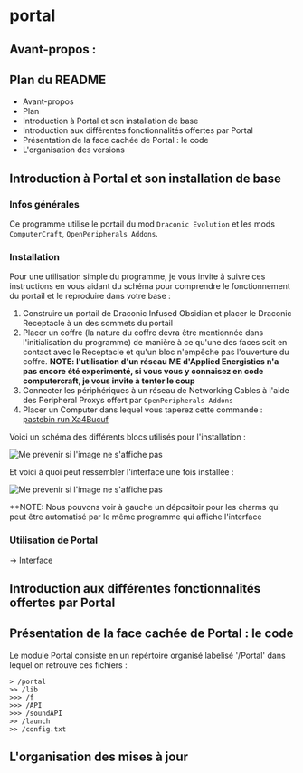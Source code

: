 # portal

## Avant-propos : ##



## Plan du README ##

- Avant-propos
- Plan
- Introduction à Portal et son installation de base
- Introduction aux différentes fonctionnalités offertes par Portal
- Présentation de la face cachée de Portal : le code
- L'organisation des versions


## Introduction à Portal et son installation de base ##

### Infos générales ###

Ce programme utilise le portail du mod `Draconic Evolution` et les mods `ComputerCraft`, `OpenPeripherals Addons`.


### Installation ###

Pour une utilisation simple du programme, je vous invite à suivre ces instructions en vous aidant du schéma pour comprendre le fonctionnement du portail et le reproduire dans votre base :

1. Construire un portail de Draconic Infused Obsidian et placer le Draconic Receptacle à un des sommets du portail
2. Placer un coffre (la nature du coffre devra être mentionnée dans l'initialisation du programme) de manière à ce qu'une des faces soit en contact avec le Receptacle et qu'un bloc n'empêche pas l'ouverture du coffre. **NOTE: l'utilisation d'un réseau ME d'Applied Energistics n'a pas encore été experimenté, si vous vous y connaisez en code computercraft, je vous invite à tenter le coup**
3. Connecter les périphériques à un réseau de Networking Cables à l'aide des Peripheral Proxys offert par `OpenPeripherals Addons`
4. Placer un Computer dans lequel vous taperez cette commande : [pastebin run Xa4Bucuf](https://pastebin.com/Xa4Bucuf)

Voici un schéma des différents blocs utilisés pour l'installation :

![Me prévenir si l'image ne s'affiche pas](https://i.ibb.co/fSKPDyj/2021-04-04-17-06-03.jpg)

Et voici à quoi peut ressembler l'interface une fois installée :

![Me prévenir si l'image ne s'affiche pas](https://i.ibb.co/RHTm46m/2020-06-05-21-24-11.png)

**NOTE: Nous pouvons voir à gauche un dépositoir pour les charms qui peut être automatisé par le même programme qui affiche l'interface

### Utilisation de Portal ###

-> Interface 

## Introduction aux différentes fonctionnalités offertes par Portal ##




## Présentation de la face cachée de Portal : le code ##

Le module Portal consiste en un répértoire organisé labelisé '/Portal' dans lequel on retrouve ces fichiers :

```
> /portal
>> /lib
>>> /f
>>> /API
>>> /soundAPI
>> /launch
>> /config.txt
```


## L'organisation des mises à jour ##
